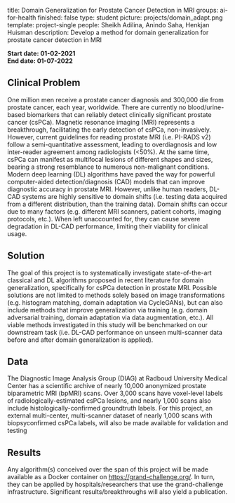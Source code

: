 title: Domain Generalization for Prostate Cancer Detection in MRI
groups: ai-for-health
finished: false 
type: student 
picture: projects/domain_adapt.png
template: project-single
people: Sheikh Adilina, Anindo Saha, Henkjan Huisman
description: Develop a method for domain generalization for prostate cancer detection in MRI

**Start date: 01-02-2021** <br>
**End date: 01-07-2022**

## Clinical Problem 
One million men receive a prostate cancer diagnosis and 300,000 die from prostate cancer, each
year, worldwide. There are currently no blood/urine-based biomarkers that can reliably detect clinically significant
prostate cancer (csPCa). Magnetic resonance imaging (MRI) represents a breakthrough, facilitating the early
detection of csPCa, non-invasively. However, current guidelines for reading prostate MRI (i.e. PI-RADS v2) follow
a semi-quantitative assessment, leading to overdiagnosis and low inter-reader agreement among radiologists
(<50%). At the same time, csPCa can manifest as multifocal lesions of different shapes and sizes, bearing a strong
resemblance to numerous non-malignant conditions. Modern deep learning (DL) algorithms have paved the way
for powerful computer-aided detection/diagnosis (CAD) models that can improve diagnostic accuracy in prostate
MRI. However, unlike human readers, DL-CAD systems are highly sensitive to domain shifts (i.e. testing data
acquired from a different distribution, than the training data). Domain shifts can occur due to many factors (e.g.
different MRI scanners, patient cohorts, imaging protocols, etc.). When left unaccounted for, they can cause severe
degradation in DL-CAD performance, limiting their viability for clinical usage.

## Solution 
The goal of this project is to systematically investigate state-of-the-art classical and DL algorithms proposed
in recent literature for domain generalization, specifically for csPCa detection in prostate MRI. Possible solutions
are not limited to methods solely based on image transformations (e.g. histogram matching, domain adaptation
via CycleGANs), but can also include methods that improve generalization via training (e.g. domain adversarial
training, domain adaptation via data augmentation, etc.). All viable methods investigated in this study will be
benchmarked on our downstream task (i.e. DL-CAD performance on unseen multi-scanner data before and after
domain generalization is applied).

## Data 
The Diagnostic Image Analysis Group (DIAG) at Radboud University Medical Center has a scientific archive
of nearly 10,000 anonymized prostate biparametric MRI (bpMRI) scans. Over 3,000 scans have voxel-level labels
of radiologically-estimated csPCa lesions, and nearly 1,000 scans also include histologically-confirmed groundtruth
labels. For this project, an external multi-center, multi-scanner dataset of nearly 1,000 scans with biopsyconfirmed
csPCa labels, will also be made available for validation and testing

## Results
Any algorithm(s) conceived over the span of this project will be made available as a Docker container on
https://grand-challenge.org/. In turn, they can be applied by hospitals/researchers that use the grand-challenge
infrastructure. Significant results/breakthroughs will also yield a publication.
